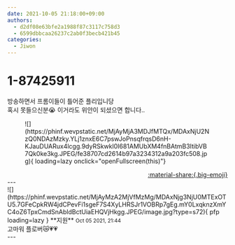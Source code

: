 ```yaml
---
date: 2021-10-05 21:18:00+09:00
authors:
  - d2df08e63bfe2a1988f87c3117c758d3
  - 6599dbbcaa26237c2ab0f3becb421b45
categories:
  - Jiwon
---
```


# 1-87425911

<div class="post-container" markdown="1">
<div class="content-container md-sidebar__scrollwrap" markdown="1">

방송하면서 프롬이들이 틀어준 플리입니당<br>혹시 못들으신분😭 이거라도 위안이 되셨으면 합니다..
<figure markdown="1">
![](https://phinf.wevpstatic.net/MjAyMjA3MDJfMTQx/MDAxNjU2NzQ0NDAzMzky.YLj1znxE6C7pswJoPnsqfrqsD6nH-KJauDUARux4lcgg.9dyRSkwkl0I681AMUbXM4fnBAtmB3ItibVB7Qk0ke3kg.JPEG/fe38707cd2614b97a3234312a9a203fc508.jpg){ loading=lazy onclick="openFullscreen(this)"}
</figure>


</div>
</div>

<div style="text-align: right;" markdown="1">
<a href="https://weverse.io/fromis9/fanpost/1-87425911" style="text-align: right;">:material-share:{.big-emoji}</a>
</div>
---

<div class="comments-container md-sidebar__scrollwrap" markdown="1">
<div class="comment" markdown="1">
<div class='id-container' markdown="1">
![](https://phinf.wevpstatic.net/MjAyMzA2MjVfMzMg/MDAxNjg3NjU0MTExOTU5.7GFeCpkRW4jdCPevFi1sgeF7S4XyLHRSJr1VOBRp7gEg.mY0LxqknzXmYC4oZ6TpxCmdSnAbldBctUiaEHQVjHkgg.JPEG/image.jpg?type=s72){ pfp loading=lazy }
**<span class="artist">지원</span>** <small>Oct 05 2021, 21:44</small><br>
</div>
<div class='comment-body' markdown="1">
고마워 플로버😿💗💗
</div>
</div>
</div>
---

